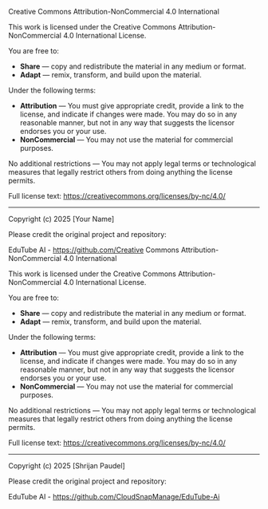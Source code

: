 Creative Commons Attribution-NonCommercial 4.0 International

This work is licensed under the Creative Commons Attribution-NonCommercial 4.0 International License.

You are free to:

- **Share** — copy and redistribute the material in any medium or format.
- **Adapt** — remix, transform, and build upon the material.

Under the following terms:

- **Attribution** — You must give appropriate credit, provide a link to the license, and indicate if changes were made. You may do so in any reasonable manner, but not in any way that suggests the licensor endorses you or your use.
- **NonCommercial** — You may not use the material for commercial purposes.

No additional restrictions — You may not apply legal terms or technological measures that legally restrict others from doing anything the license permits.

Full license text: https://creativecommons.org/licenses/by-nc/4.0/

---

Copyright (c) 2025 [Your Name]

Please credit the original project and repository:

EduTube AI - https://github.com/Creative Commons Attribution-NonCommercial 4.0 International

This work is licensed under the Creative Commons Attribution-NonCommercial 4.0 International License.

You are free to:

- **Share** — copy and redistribute the material in any medium or format.
- **Adapt** — remix, transform, and build upon the material.

Under the following terms:

- **Attribution** — You must give appropriate credit, provide a link to the license, and indicate if changes were made. You may do so in any reasonable manner, but not in any way that suggests the licensor endorses you or your use.
- **NonCommercial** — You may not use the material for commercial purposes.

No additional restrictions — You may not apply legal terms or technological measures that legally restrict others from doing anything the license permits.

Full license text: https://creativecommons.org/licenses/by-nc/4.0/

---

Copyright (c) 2025 [Shrijan Paudel]

Please credit the original project and repository:

EduTube AI - https://github.com/CloudSnapManage/EduTube-Ai

